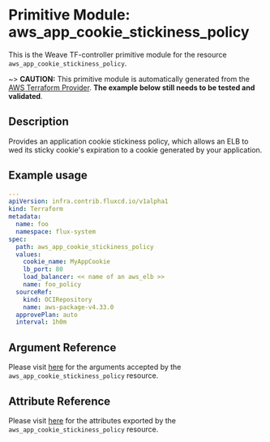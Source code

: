 
# Primitive Module: aws_app_cookie_stickiness_policy

This is the Weave TF-controller primitive module for the resource `aws_app_cookie_stickiness_policy`.

~> **CAUTION:** This primitive module is automatically generated from the [AWS Terraform Provider](https://registry.terraform.io/providers/hashicorp/aws/latest/docs/resources/app_cookie_stickiness_policy). **The example below still needs to be tested and validated**.

## Description

Provides an application cookie stickiness policy, which allows an ELB to wed its sticky cookie's expiration to a cookie generated by your application.

## Example usage

```yaml
---
apiVersion: infra.contrib.fluxcd.io/v1alpha1
kind: Terraform
metadata:
  name: foo
  namespace: flux-system
spec:
  path: aws_app_cookie_stickiness_policy
  values:
    cookie_name: MyAppCookie
    lb_port: 80
    load_balancer: << name of an aws_elb >>
    name: foo_policy
  sourceRef:
    kind: OCIRepository
    name: aws-package-v4.33.0
  approvePlan: auto
  interval: 1h0m
```

## Argument Reference

Please visit [here](https://registry.terraform.io/providers/hashicorp/aws/latest/docs/resources/app_cookie_stickiness_policy#argument-reference) for the arguments accepted by the `aws_app_cookie_stickiness_policy` resource.

## Attribute Reference

Please visit [here](https://registry.terraform.io/providers/hashicorp/aws/latest/docs/resources/app_cookie_stickiness_policy#attributes-reference) for the attributes exported by the `aws_app_cookie_stickiness_policy` resource.
